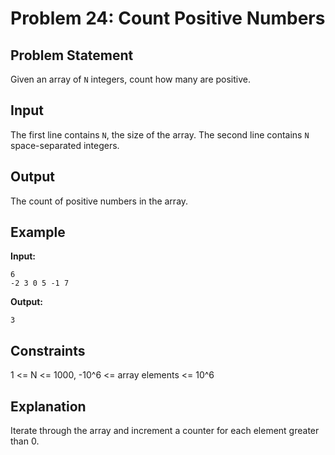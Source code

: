 # Problem 24: Count Positive Numbers

## Problem Statement
Given an array of `N` integers, count how many are positive.

## Input
The first line contains `N`, the size of the array. The second line contains `N` space-separated integers.

## Output
The count of positive numbers in the array.

## Example
**Input:**
```
6
-2 3 0 5 -1 7
```

**Output:**
```
3
```

## Constraints
1 <= N <= 1000, -10^6 <= array elements <= 10^6

## Explanation
Iterate through the array and increment a counter for each element greater than 0.
